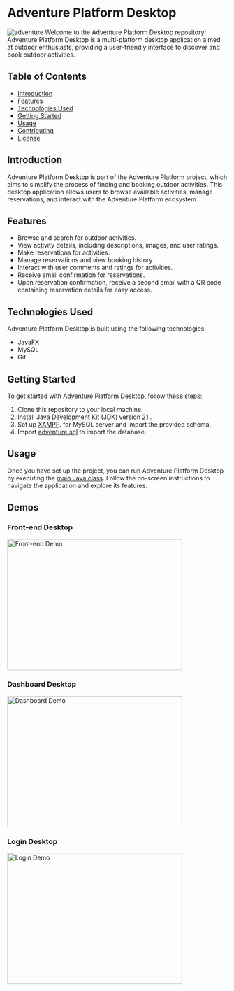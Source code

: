 # Adventure Platform Desktop
![adventure](https://github.com/mannai-omar/adventure-desktop/assets/73422595/5bbfa3dc-00c8-4bab-b983-012988486ebc)
Welcome to the Adventure Platform Desktop repository! Adventure Platform Desktop is a multi-platform desktop application aimed at outdoor enthusiasts, providing a user-friendly interface to discover and book outdoor activities.

## Table of Contents

- [Introduction](#introduction)
- [Features](#features)
- [Technologies Used](#technologies-used)
- [Getting Started](#getting-started)
- [Usage](#usage)
- [Contributing](#contributing)
- [License](#license)

## Introduction

Adventure Platform Desktop is part of the Adventure Platform project, which aims to simplify the process of finding and booking outdoor activities. This desktop application allows users to browse available activities, manage reservations, and interact with the Adventure Platform ecosystem.

## Features

- Browse and search for outdoor activities.
- View activity details, including descriptions, images, and user ratings.
- Make reservations for activities.
- Manage reservations and view booking history.
- Interact with user comments and ratings for activities.
- Receive email confirmation for reservations.
- Upon reservation confirmation, receive a second email with a QR code containing reservation details for easy access.

## Technologies Used

Adventure Platform Desktop is built using the following technologies:

- JavaFX
- MySQL
- Git

## Getting Started

To get started with Adventure Platform Desktop, follow these steps:

1. Clone this repository to your local machine.
2. Install Java Development Kit [(JDK)](https://www.oracle.com/java/technologies/downloads/#java21) version 21 .
3. Set up [XAMPP](https://www.apachefriends.org/index.html). for MySQL server and import the provided schema.
4. Import [adventure.sql](https://github.com/mannai-omar/adventure-desktop/blob/main/src/adventure.sql) to import the database.

## Usage

Once you have set up the project, you can run Adventure Platform Desktop by executing the [main Java class](https://github.com/mannai-omar/adventure-desktop/blob/main/src/main/java/test/Main.java). Follow the on-screen instructions to navigate the application and explore its features.

## Demos

### Front-end Desktop
<img src="https://github.com/mannai-omar/adventure-desktop/assets/73422595/3406cd37-ffdd-403c-b314-0f25b25e1938" alt="Front-end Demo" width="400" height="300">

### Dashboard Desktop
<img src="https://github.com/mannai-omar/adventure-desktop/assets/73422595/87473e55-51dd-43ec-82f1-43a49eae2dd5" alt="Dashboard Demo" width="400" height="300">

### Login Desktop
<img src="https://github.com/mannai-omar/adventure-desktop/assets/73422595/1bc77cb5-5257-49c7-9ebc-20ba97379ff3" alt="Login Demo" width="400" height="300">


